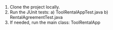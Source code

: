 1. Clone the project locally.
2. Run the JUnit tests:
   a) ToolRentalAppTest.java 
   b) RentalAgreementTest.java
3. If needed, run the main class: ToolRentalApp


 